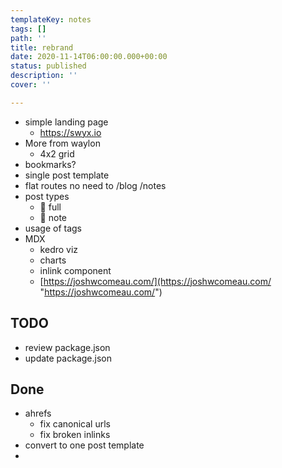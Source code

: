 ```yaml
---
templateKey: notes
tags: []
path: ''
title: rebrand
date: 2020-11-14T06:00:00.000+00:00
status: published
description: ''
cover: ''

---
```

* simple landing page
  * https://swyx.io
* More from waylon
  * 4x2 grid
* bookmarks?
* single post template
* flat routes no need to /blog /notes
* post types
  * 🌳  full
  * 🌱 note
* usage of tags
* MDX
  * kedro viz
  * charts
  * inlink component
  * [https://joshwcomeau.com/](https://joshwcomeau.com/ "https://joshwcomeau.com/")

## TODO

* review package.json
* update package.json

## Done

* ahrefs
  * fix canonical urls
  * fix broken inlinks
* convert to one post template
* 